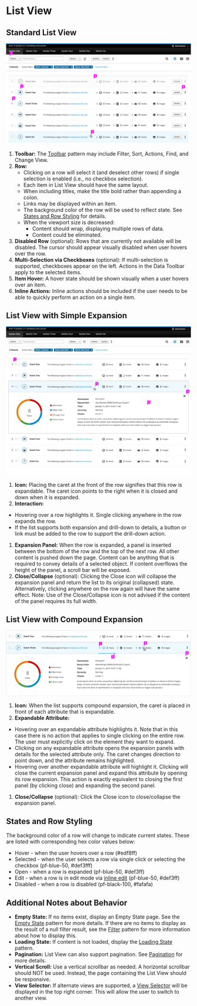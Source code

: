 # List View

## Standard List View

![List view](img/list-view-callout.png)

1. **Toolbar:** The [Toolbar](https://www.patternfly.org/pattern-library/forms-and-controls/toolbar) pattern may include Filter, Sort, Actions, Find, and Change View.
1. **Row:**
    - Clicking on a row will select it (and deselect other rows) if single selection is enabled (i.e., no checkbox selection).
    - Each item in List View should have the same layout.
    - When including titles, make the title bold rather than appending a colon.
    - Links may be displayed within an item.
    - The background color of the row will be used to reflect state. See [States and Row Styling](#states-and-row-styling) for details.
    - When the viewport size is decreased:
        - Content should wrap, displaying multiple rows of data.
        - Content could be eliminated.
1. **Disabled Row** (optional): Rows that are currently not available will be disabled. The cursor should appear visually disabled when user hovers over the row.
1. **Multi-Selection via Checkboxes** (optional): If multi-selection is supported, checkboxes appear on the left. Actions in the Data Toolbar apply to the selected items.
1. **Item Hover:** A hover state should be shown visually when a user hovers over an item.
1. **Inline Actions:** Inline actions should be included if the user needs to be able to quickly perform an action on a single item.

## List View with Simple Expansion

![List view with an expanded row](img/list-view-simple-expansion-callout.png)

1. **Icon:** Placing the caret at the front of the row signifies that this row is expandable. The caret icon points to the right when it is closed and down when it is expanded.
1. **Interaction:**
  - Hovering over a row highlights it. Single clicking anywhere in the row expands the row.
  - If the list supports both expansion and drill-down to details, a button or link must be added to the row to support the drill-down action.
1. **Expansion Panel:** When the row is expanded, a panel is inserted between the bottom of the row and the top of the next row. All other content is pushed down the page. Content can be anything that is required to convey details of a selected object. If content overflows the height of the panel, a scroll bar will be exposed.
1. **Close/Collapse** (optional): Clicking the Close icon will collapse the expansion panel and return the list to its original (collapsed) state. Alternatively, clicking anywhere on the row again will have the same effect. Note: Use of the Close/Collapse icon is not advised if the content of the panel requires its full width.


## List View with Compound Expansion
![List view with compound expansion](img/list-view-compound-expansion-callout.png)

1. **Icon:** When the list supports compound expansion, the caret is placed in front of each attribute that is expandable.
1. **Expandable Attribute:**
  - Hovering over an expandable attribute highlights it. Note that in this case there is no action that applies to single clicking on the entire row. The user must explicitly click on the element they want to expand.
  - Clicking on any expandable attribute opens the expansion panels with details for the selected attribute only. The caret changes direction to point down, and the attribute remains highlighted.
  - Hovering over another expandable attribute will highlight it. Clicking will close the current expansion panel and expand this attribute by opening its row expansion. This action is exactly equivalent to closing the first panel (by clicking close) and expanding the second panel.
1. **Close/Collapse** (optional): Click the Close icon to close/collapse the expansion panel.


## States and Row Styling

The background color of a row will change to indicate current states. These are listed with corresponding hex color values below:

* Hover - when the user hovers over a row (#edf8ff)
* Selected - when the user selects a row via single click or selecting the checkbox (pf-blue-50, #def3fff)
* Open - when a row is expanded (pf-blue-50, #def3ff)
* Edit - when a row is in edit mode via [inline edit](http://www.patternfly.org/pattern-library/forms-and-controls/inline-edit) (pf-blue-50, #def3ff)
* Disabled - when a row is disabled (pf-black-100, #fafafa)

## Additional Notes about Behavior

- **Empty State:** If no items exist, display an Empty State page. See the [Empty State](https://www.patternfly.org/pattern-library/communication/empty-state/#_) pattern for more details. If there are no items to display as the result of a null filter result, see the [Filter](http://www.patternfly.org/pattern-library/forms-and-controls/filter/) pattern for more information about how to display this.
- **Loading State:** If content is not loaded, display the [Loading State](http://www.patternfly.org/pattern-library/communication/loading-state/) pattern.
- **Pagination:** List View can also support pagination. See [Pagination](http://www.patternfly.org/pattern-library/navigation/pagination/) for more details.
- **Vertical Scroll:** Use a vertical scrollbar as needed. A horizontal scrollbar should NOT be used. Instead, the page containing the List View should be responsive.
- **View Selector:** If alternate views are supported, a [View Selector](http://www.patternfly.org/pattern-library/forms-and-controls/view-selector/#design) will be displayed in the top right corner. This will allow the user to switch to another view.
